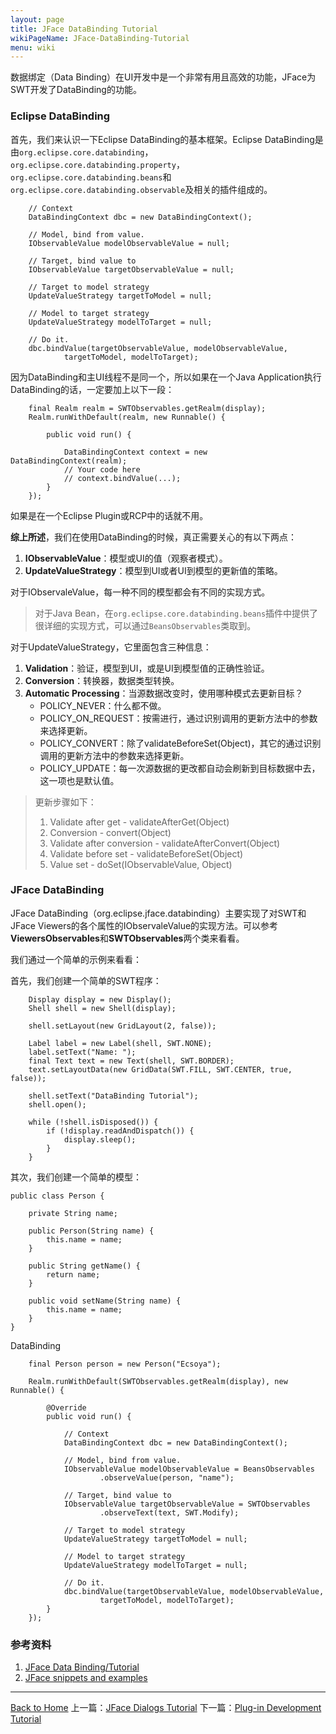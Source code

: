 ```yaml
---
layout: page
title: JFace DataBinding Tutorial
wikiPageName: JFace-DataBinding-Tutorial
menu: wiki
---
```


数据绑定（Data Binding）在UI开发中是一个非常有用且高效的功能，JFace为SWT开发了DataBinding的功能。

### Eclipse DataBinding

首先，我们来认识一下Eclipse DataBinding的基本框架。Eclipse DataBinding是由`org.eclipse.core.databinding`，`org.eclipse.core.databinding.property`，`org.eclipse.core.databinding.beans`和`org.eclipse.core.databinding.observable`及相关的插件组成的。

		// Context
		DataBindingContext dbc = new DataBindingContext();

		// Model, bind from value.
		IObservableValue modelObservableValue = null;

		// Target, bind value to
		IObservableValue targetObservableValue = null;

		// Target to model strategy
		UpdateValueStrategy targetToModel = null;

		// Model to target strategy
		UpdateValueStrategy modelToTarget = null;

		// Do it.
		dbc.bindValue(targetObservableValue, modelObservableValue,
				targetToModel, modelToTarget);

因为DataBinding和主UI线程不是同一个，所以如果在一个Java Application执行DataBinding的话，一定要加上以下一段：

		final Realm realm = SWTObservables.getRealm(display);
		Realm.runWithDefault(realm, new Runnable() {

			public void run() {

				DataBindingContext context = new DataBindingContext(realm);
				// Your code here
				// context.bindValue(...);
			}
		});

如果是在一个Eclipse Plugin或RCP中的话就不用。

**综上所述**，我们在使用DataBinding的时候，真正需要关心的有以下两点：

1. **IObservableValue**：模型或UI的值（观察者模式）。
2. **UpdateValueStrategy**：模型到UI或者UI到模型的更新值的策略。

对于IObservaleValue，每一种不同的模型都会有不同的实现方式。

>
>对于Java Bean，在`org.eclipse.core.databinding.beans`插件中提供了很详细的实现方式，可以通过`BeansObservables`类取到。
>

对于UpdateValueStrategy，它里面包含三种信息：

1. **Validation**：验证，模型到UI，或是UI到模型值的正确性验证。
2. **Conversion**：转换器，数据类型转换。
3. **Automatic Processing**：当源数据改变时，使用哪种模式去更新目标？
	*  POLICY_NEVER：什么都不做。
	*  POLICY_ON_REQUEST：按需进行，通过识别调用的更新方法中的参数来选择更新。
	*  POLICY_CONVERT：除了validateBeforeSet(Object)，其它的通过识别调用的更新方法中的参数来选择更新。
	*  POLICY_UPDATE：每一次源数据的更改都自动会刷新到目标数据中去，这一项也是默认值。

>
>更新步骤如下：
>
>1. Validate after get - validateAfterGet(Object) 
>2. Conversion - convert(Object)
>3. Validate after conversion - validateAfterConvert(Object)
>4. Validate before set - validateBeforeSet(Object)
>5. Value set - doSet(IObservableValue, Object)
>

### JFace DataBinding

JFace DataBinding（org.eclipse.jface.databinding）主要实现了对SWT和JFace Viewers的各个属性的IObservaleValue的实现方法。可以参考**ViewersObservables**和**SWTObservables**两个类来看看。

我们通过一个简单的示例来看看：

首先，我们创建一个简单的SWT程序：

		Display display = new Display();
		Shell shell = new Shell(display);

		shell.setLayout(new GridLayout(2, false));

		Label label = new Label(shell, SWT.NONE);
		label.setText("Name: ");
		final Text text = new Text(shell, SWT.BORDER);
		text.setLayoutData(new GridData(SWT.FILL, SWT.CENTER, true, false));

		shell.setText("DataBinding Tutorial");
		shell.open();

		while (!shell.isDisposed()) {
			if (!display.readAndDispatch()) {
				display.sleep();
			}
		}

其次，我们创建一个简单的模型：

	public class Person {

		private String name;

		public Person(String name) {
			this.name = name;
		}

		public String getName() {
			return name;
		}

		public void setName(String name) {
			this.name = name;
		}
	}

DataBinding

		final Person person = new Person("Ecsoya");

		Realm.runWithDefault(SWTObservables.getRealm(display), new Runnable() {

			@Override
			public void run() {

				// Context
				DataBindingContext dbc = new DataBindingContext();

				// Model, bind from value.
				IObservableValue modelObservableValue = BeansObservables
						.observeValue(person, "name");

				// Target, bind value to
				IObservableValue targetObservableValue = SWTObservables
						.observeText(text, SWT.Modify);

				// Target to model strategy
				UpdateValueStrategy targetToModel = null;

				// Model to target strategy
				UpdateValueStrategy modelToTarget = null;

				// Do it.
				dbc.bindValue(targetObservableValue, modelObservableValue,
						targetToModel, modelToTarget);
			}
		});

### 参考资料
1. [JFace Data Binding/Tutorial](https://wiki.eclipse.org/JFace_Data_Binding/Tutorial)
2. [JFace snippets and examples](http://ecsoya.github.io/eclipse.tutorial/wiki/Build-JFace-Snippets)

***
[Back to Home]({{site.baseurl}}/eclipse.tutorial/wiki/) 上一篇：[JFace Dialogs Tutorial](http://ecsoya.github.io/eclipse.tutorial/wiki/JFace-Dialogs-Tutorial) 下一篇：[Plug-in Development Tutorial](http://ecsoya.github.io/eclipse.tutorial/wiki/Plug-in-Development-Tutorial)
